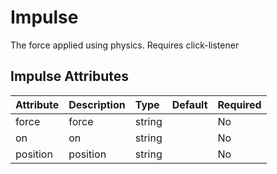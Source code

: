 
Impulse
=======


The force applied using physics. Requires click-listener

Impulse Attributes
-------------------

|Attribute|Description|Type|Default|Required|
| :--- | :--- | :--- | :--- | :--- |
|force|force|string||No|
|on|on|string||No|
|position|position|string||No|
